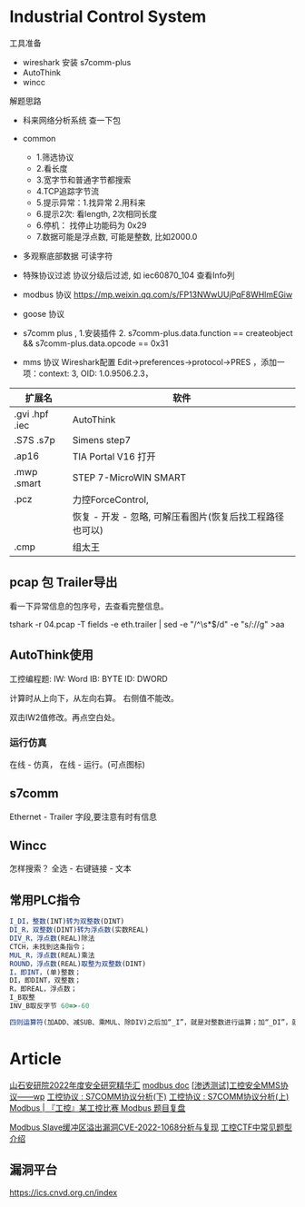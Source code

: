 # Industrial Control System
工具准备
* wireshark 安装 s7comm-plus
* AutoThink
* wincc

解题思路
* 科来网络分析系统 查一下包
* common
  * 1.筛选协议 
  * 2.看长度 
  * 3.宽字节和普通字节都搜索
  * 4.TCP追踪字节流
  * 5.提示异常：1.找异常 2.用科来
  * 6.提示2次: 看length, 2次相同长度
  * 6.停机： 找停止功能码为 0x29
  * 7.数据可能是浮点数, 可能是整数, 比如2000.0

* 多观察底部数据 可读字符
* 特殊协议过滤  协议分级后过滤, 如 iec60870_104  查看Info列
* modbus 协议 https://mp.weixin.qq.com/s/FP13NWwUUjPqF8WHlmEGiw
* goose 协议
* s7comm plus , 1.安装插件 2. s7comm-plus.data.function == createobject && s7comm-plus.data.opcode == 0x31
* mms 协议 Wireshark配置 Edit->preferences->protocol->PRES ，添加一项：context: 3,  OID: 1.0.9506.2.3，

| 扩展名         | 软件                                                     |
| -------------- | -------------------------------------------------------- |
| .gvi .hpf .iec | AutoThink                                                |
| .S7S .s7p      | Simens step7                                             |
| .ap16          | TIA Portal V16 打开                                      |
| .mwp .smart    | STEP 7-MicroWIN SMART                                    |
| .pcz           | 力控ForceControl,                                        |
|                | 恢复 - 开发 - 忽略, 可解压看图片(恢复后找工程路径也可以) |
| .cmp           | 组太王                                                   |

## pcap 包 Trailer导出

看一下异常信息的包序号，去查看完整信息。

tshark -r 04.pcap -T fields -e eth.trailer | sed -e "/^\s*$/d" -e "s/://g" >aa

## AutoThink使用
工控编程题:
IW: Word
IB: BYTE
ID: DWORD

计算时从上向下，从左向右算。 右侧值不能改。

双击IW2值修改。再点空白处。

### 运行仿真
在线 - 仿真， 在线 - 运行。(可点图标)
## s7comm
Ethernet - Trailer 字段,要注意有时有信息
## Wincc
怎样搜索？ 全选 - 右键链接 - 文本

## 常用PLC指令
```ts
I_DI，整数(INT)转为双整数(DINT)
DI_R，双整数(DINT)转为浮点数(实数REAL)
DIV_R，浮点数(REAL)除法
CTCH，未找到这条指令；
MUL_R，浮点数(REAL)乘法
ROUND，浮点数(REAL)取整为双整数(DINT)
I，即INT，(单)整数；
DI，即DINT，双整数；
R，即REAL，浮点数；
I_B取整
INV_B取反字节 60=>-60

四则运算符(加ADD、减SUB、乘MUL、除DIV)之后加“_I”，就是对整数进行运算；加“_DI”，就是对双整数进行算；加“_R”，就是对浮点数进行运算。
```


# Article
[山石安研院2022年度安全研究精华汇](https://mp.weixin.qq.com/s/ubqxSpW3XxM4bcSj9_EHXA)
[modbus doc](https://openplcproject.com/docs/2-5-modbus-addressing/)
[[渗透测试]工控安全MMS协议——wp](https://mp.weixin.qq.com/s/XJTdhfWI-gN8518G-Nktzw)
[工控协议 : S7COMM协议分析(下)](https://mp.weixin.qq.com/s/O9PGN4XXijgSa8u4YSpSsQ)
[工控协议 : S7COMM协议分析(上)](https://mp.weixin.qq.com/s/mXKBGiq8mjfOivcRrI4-CQ)
[Modbus | 『工控』某工控比赛 Modbus 题目复盘](https://mp.weixin.qq.com/s/sOHJDV7wDb9FQbSxjQkTBw)

[Modbus Slave缓冲区溢出漏洞CVE-2022-1068分析与复现](https://mp.weixin.qq.com/s/5InTTej26aDFzQgB8l6MHw)
[工控CTF中常见题型介绍](https://mp.weixin.qq.com/s/LW0jQAoD5VLygHyooyUXlw)

## 漏洞平台
https://ics.cnvd.org.cn/index
